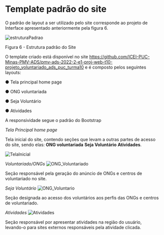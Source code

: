 # Template padrão do site

O  padrão  de  layout  a  ser  utilizado  pelo  site  corresponde  ao  projeto  de  Interface apresentado anteriormente pela figura 6.

![estruturaPadrao](https://user-images.githubusercontent.com/99758232/195962353-d545f5a0-826b-4942-8874-a48cb554c273.jpeg)

Figura 6 - Estrutura padrão do Site

O template criado está disponível no site 
https://github.com/ICEI-PUC-Minas-PMV-ADS/pmv-ads-2022-2-e1-proj-web-t10-projeto_voluntariado_ads_puc_turma10  e é composto pelos seguintes
layouts:

● Tela principal home page

● ONG voluntariada

● Seja Voluntário

● Atividades

A responsividade segue o padrão do Bootstrap

*Tela Principal home page* 

Tela inicial do site, contendo seções que levam a outras partes de acesso do site, sendo elas:
**ONG voluntariada**
**Seja Voluntário** 
**Atividades**.

![TelaInicial](https://user-images.githubusercontent.com/71721477/200195626-93f151b9-483b-4e86-a638-3287ccb186aa.png)


*Voluntariado/ONGs*
![ONG_Voluntariado](https://user-images.githubusercontent.com/71721477/200195753-7a012c8c-8df7-40dd-ab9f-6fa9b790f956.png)


Seção responsável pela geração do anúncio de ONGs e centros de voluntariado no site.


*Seja Voluntário*
![ONG_Voluntario](https://user-images.githubusercontent.com/71721477/200195933-f18991c0-fecd-4797-9b7d-950e8682e2ba.png)


Seção designada ao acesso dos voluntários aos perfis das ONGs e centros de voluntariado.


*Atividades*
![Atividades](https://user-images.githubusercontent.com/71721477/200195989-99311f85-38b0-43a8-b799-c875be926dac.png)


Seção responsável por apresentar atividades na região do usuário, levando-o para sites externos responsáveis pela atividade clicada.


